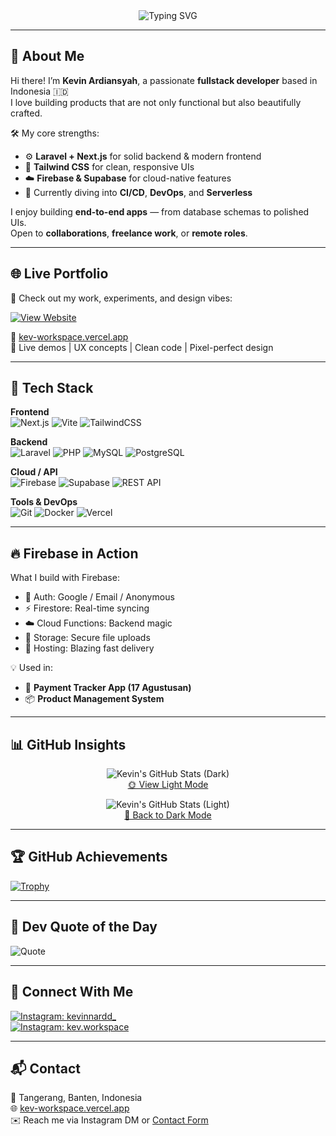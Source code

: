 <!-- 💻 Profile Header -->
<div align="center">
  <img src="https://readme-typing-svg.demolab.com?font=Fira+Code&size=22&pause=1000&color=00FFD1&center=true&vCenter=true&width=500&lines=Hi,+I'm+Kevin+Ardiansyah+👋;Laravel+%26+Next.js+Developer;Crafting+Clean+Code+%26+Meaningful+UI" alt="Typing SVG" />
</div>

---

## 🚀 About Me

Hi there! I’m **Kevin Ardiansyah**, a passionate **fullstack developer** based in Indonesia 🇮🇩  
I love building products that are not only functional but also beautifully crafted.

🛠️ My core strengths:
- ⚙️ **Laravel + Next.js** for solid backend & modern frontend
- 🎨 **Tailwind CSS** for clean, responsive UIs
- ☁️ **Firebase & Supabase** for cloud-native features
- 🧪 Currently diving into **CI/CD**, **DevOps**, and **Serverless**

I enjoy building **end-to-end apps** — from database schemas to polished UIs.  
Open to **collaborations**, **freelance work**, or **remote roles**.

---

## 🌐 Live Portfolio

🔎 Check out my work, experiments, and design vibes:

[![View Website](https://img.shields.io/badge/View%20Portfolio-000000?style=for-the-badge&logo=vercel&logoColor=white)](https://kev-workspace.vercel.app)

📍 [kev-workspace.vercel.app](https://kev-workspace.vercel.app)  
🧠 Live demos | UX concepts | Clean code | Pixel-perfect design

---

## 🧰 Tech Stack

**Frontend**  
![Next.js](https://img.shields.io/badge/Next.js-000000?style=for-the-badge&logo=next.js&logoColor=white)
![Vite](https://img.shields.io/badge/Vite-646CFF?style=for-the-badge&logo=vite&logoColor=white)
![TailwindCSS](https://img.shields.io/badge/TailwindCSS-38BDF8?style=for-the-badge&logo=tailwindcss&logoColor=white)

**Backend**  
![Laravel](https://img.shields.io/badge/Laravel-FF2D20?style=for-the-badge&logo=laravel&logoColor=white)
![PHP](https://img.shields.io/badge/PHP-777BB4?style=for-the-badge&logo=php&logoColor=white)
![MySQL](https://img.shields.io/badge/MySQL-005C84?style=for-the-badge&logo=mysql&logoColor=white)
![PostgreSQL](https://img.shields.io/badge/PostgreSQL-336791?style=for-the-badge&logo=postgresql&logoColor=white)

**Cloud / API**  
![Firebase](https://img.shields.io/badge/Firebase-FFCA28?style=for-the-badge&logo=firebase&logoColor=black)
![Supabase](https://img.shields.io/badge/Supabase-3ECF8E?style=for-the-badge&logo=supabase&logoColor=white)
![REST API](https://img.shields.io/badge/REST%20API-4A90E2?style=for-the-badge&logo=swagger&logoColor=white)

**Tools & DevOps**  
![Git](https://img.shields.io/badge/Git-F05032?style=for-the-badge&logo=git&logoColor=white)
![Docker](https://img.shields.io/badge/Docker-2496ED?style=for-the-badge&logo=docker&logoColor=white)
![Vercel](https://img.shields.io/badge/Vercel-000000?style=for-the-badge&logo=vercel&logoColor=white)

---

## 🔥 Firebase in Action

What I build with Firebase:

- 🔐 Auth: Google / Email / Anonymous
- ⚡ Firestore: Real-time syncing
- ☁️ Cloud Functions: Backend magic
- 📁 Storage: Secure file uploads
- 🚀 Hosting: Blazing fast delivery

💡 Used in:
- 📱 **Payment Tracker App (17 Agustusan)**
- 📦 **Product Management System**

---

## 📊 GitHub Insights

<!-- Dark Mode -->
<p align="center">
  <img src="https://github-readme-stats.vercel.app/api?username=ouchycode&show_icons=true&theme=radical" alt="Kevin's GitHub Stats (Dark)" />
  <br/>
  <a href="#light-mode">🌞 View Light Mode</a>
</p>

<!-- Light Mode -->
<p align="center" id="light-mode">
  <img src="https://github-readme-stats.vercel.app/api?username=ouchycode&show_icons=true&theme=default" alt="Kevin's GitHub Stats (Light)" />
  <br/>
  <a href="#github-insights">🌙 Back to Dark Mode</a>
</p>

---

## 🏆 GitHub Achievements

[![Trophy](https://github-profile-trophy.vercel.app/?username=ouchycode&theme=gruvbox&no-frame=true&row=1&margin-w=20)](https://github.com/ryo-ma/github-profile-trophy)

---

## 💬 Dev Quote of the Day

![Quote](https://quotes-github-readme.vercel.app/api?type=horizontal&theme=tokyonight)

---

## 📲 Connect With Me

[![Instagram: kevinnardd_](https://img.shields.io/badge/@kevinnardd_-%23E4405F.svg?style=for-the-badge&logo=instagram&logoColor=white)](https://instagram.com/kevinnardd_)  
[![Instagram: kev.workspace](https://img.shields.io/badge/@kev.workspace-%23E4405F.svg?style=for-the-badge&logo=instagram&logoColor=white)](https://instagram.com/kev.workspace)

---

## 📬 Contact

📍 Tangerang, Banten, Indonesia  
🌐 [kev-workspace.vercel.app](https://kev-workspace.vercel.app)  
✉️ Reach me via Instagram DM or [Contact Form](https://kev-workspace.vercel.app/contact)
